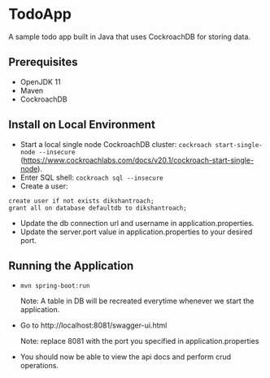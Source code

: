 # TodoApp
A sample todo app built in Java that uses CockroachDB for storing data.

## Prerequisites
- OpenJDK 11
- Maven
- CockroachDB

## Install on Local Environment

- Start a local single node CockroachDB cluster: ```cockroach start-single-node --insecure``` 
(https://www.cockroachlabs.com/docs/v20.1/cockroach-start-single-node).
- Enter SQL shell:
```cockroach sql --insecure```
- Create a user:
```
create user if not exists dikshantroach;
grant all on database defaultdb to dikshantroach;
````
- Update the db connection url and username in application.properties.
- Update the server.port value in application.properties to your desired port.
 
## Running the Application

- ```mvn spring-boot:run```

  Note: A table in DB will be recreated everytime whenever we start the application.
- Go to http://localhost:8081/swagger-ui.html 

  Note: replace 8081 with the port you specified in application.properties
- You should now be able to view the api docs and perform crud operations. 
 
